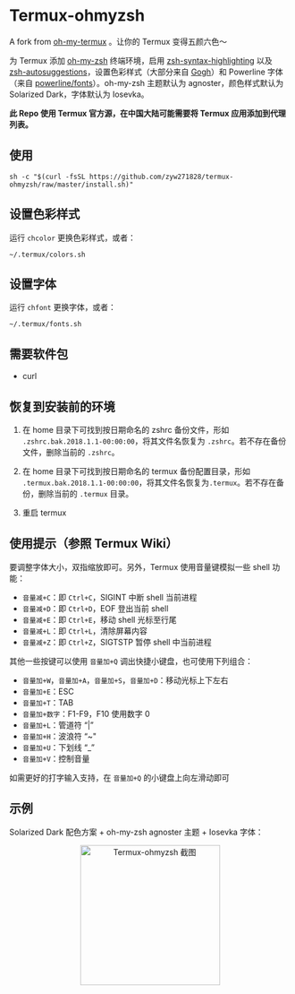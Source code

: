 # Termux-ohmyzsh

A fork from [oh-my-termux](https://github.com/4679/oh-my-termux) 。让你的 Termux 变得五颜六色～

为 Termux 添加 [oh-my-zsh](https://github.com/robbyrussell/oh-my-zsh) 终端环境，启用 [zsh-syntax-highlighting](https://github.com/zsh-users/zsh-syntax-highlighting) 以及 [zsh-autosuggestions](https://github.com/zsh-users/zsh-autosuggestions)，设置色彩样式（大部分来自 [Gogh](https://github.com/Mayccoll/Gogh)）和 Powerline 字体（来自 [powerline/fonts](https://github.com/powerline/fonts)）。oh-my-zsh 主题默认为 agnoster，颜色样式默认为 Solarized Dark，字体默认为 Iosevka。

**此 Repo 使用 Termux 官方源，在中国大陆可能需要将 Termux 应用添加到代理列表。**

## 使用

```shell
sh -c "$(curl -fsSL https://github.com/zyw271828/termux-ohmyzsh/raw/master/install.sh)"
```

## 设置色彩样式

运行 `chcolor` 更换色彩样式，或者：

```shell
~/.termux/colors.sh
```

## 设置字体

运行 `chfont` 更换字体，或者：

```shell
~/.termux/fonts.sh
```

## 需要软件包

- curl

## 恢复到安装前的环境

1. 在 home 目录下可找到按日期命名的 zshrc 备份文件，形如 `.zshrc.bak.2018.1.1-00:00:00`，将其文件名恢复为 `.zshrc`。若不存在备份文件，删除当前的 `.zshrc`。

2. 在 home 目录下可找到按日期命名的 termux 备份配置目录，形如 `.termux.bak.2018.1.1-00:00:00`，将其文件名恢复为`.termux`。若不存在备份，删除当前的 `.termux` 目录。

3. 重启 termux

## 使用提示（参照 Termux Wiki）

要调整字体大小，双指缩放即可。另外，Termux 使用音量键模拟一些 shell 功能：

- `音量减+C`：即 `Ctrl+C`，SIGINT 中断 shell 当前进程
- `音量减+D`：即 `Ctrl+D`，EOF 登出当前 shell
- `音量减+E`：即 `Ctrl+E`，移动 shell 光标至行尾
- `音量减+L`：即 `Ctrl+L`，清除屏幕内容
- `音量减+Z`：即 `Ctrl+Z`，SIGTSTP 暂停 shell 中当前进程

其他一些按键可以使用 `音量加+Q` 调出快捷小键盘，也可使用下列组合：

- `音量加+W`，`音量加+A`，`音量加+S`，`音量加+D`：移动光标上下左右
- `音量加+E`：ESC
- `音量加+T`：TAB
- `音量加+数字`：F1-F9，F10 使用数字 0
- `音量加+L`：管道符 “|”
- `音量加+H`：波浪符 “~"
- `音量加+U`：下划线 “_”
- `音量加+V`：控制音量

如需更好的打字输入支持，在 `音量加+Q` 的小键盘上向左滑动即可

## 示例

Solarized Dark 配色方案 + oh-my-zsh agnoster 主题 + Iosevka 字体：

<p align="center"><img alt="Termux-ohmyzsh 截图" src="./termux-ohmyzsh.png" width="250"/></p>
